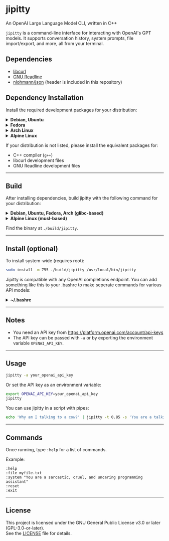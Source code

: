 # jipitty

An OpenAI Large Language Model CLI, written in C++

`jipitty` is a command-line interface for interacting with OpenAI's GPT models. It supports conversation history, system prompts, file import/export, and more, all from your terminal.

## Dependencies

- [libcurl](https://curl.se/libcurl/)
- [GNU Readline](https://tiswww.case.edu/php/chet/readline/rltop.html)
- [nlohmann/json](https://github.com/nlohmann/json) (header is included in this repository)

## Dependency Installation

Install the required development packages for your distribution:

<details>
<summary><strong>Debian, Ubuntu</strong></summary>

```bash
sudo apt-get update
sudo apt-get install -y g++ libcurl4-openssl-dev libreadline-dev
```
</details>

<details>
<summary><strong>Fedora</strong></summary>

```bash
sudo dnf makecache
sudo dnf install -y gcc-c++ libcurl-devel readline-devel
```
</details>

<details>
<summary><strong>Arch Linux</strong></summary>

```bash
sudo pacman -Sy
sudo pacman -S --noconfirm base-devel curl readline
```
</details>

<details>
<summary><strong>Alpine Linux</strong></summary>

```bash
sudo apk update
sudo apk add g++ curl-dev readline-dev argp-standalone
```
</details>

If your distribution is not listed, please install the equivalent packages for:
- C++ compiler (`g++`)
- libcurl development files
- GNU Readline development files

---

## Build

After installing dependencies, build jipitty with the following command for your distribution:

<details>
<summary><strong>Debian, Ubuntu, Fedora, Arch (glibc-based)</strong></summary>

```bash
mkdir -p ./build
g++ -o ./build/jipitty -O3 code/* -lcurl -lreadline -I .
```
</details>

<details>
<summary><strong>Alpine Linux (musl-based)</strong></summary>

```bash
mkdir -p ./build
g++ -o ./build/jipitty -O3 code/* -lcurl -lreadline -largp -I .
```
</details>

Find the binary at `./build/jipitty`.

---

## Install (optional)

To install system-wide (requires root):

```bash
sudo install -m 755 ./build/jipitty /usr/local/bin/jipitty
```

Jipitty is compatible with any OpenAI completions endpoint. You can add something like this to your .bashrc to make seperate commands for various API models:
<details>
<summary><strong>~/.bashrc</strong></summary>

```bash
export OPENAI_API_KEY=your_openai_api_key
export XAI_API_KEY=your_grok_api_key
export DASHSCOPE_API_KEY=your_qwen_api_key
export DEEPSEEK_API_KEY=your_deepseek_api_key
export GEMINI_API_KEY=your_gemini_api_key
export ANTHROPIC_API_KEY=your_anthropic_api_key
alias gpt="jipitty"
alias o3="jipitty --model='o3-2025-04-16'"
alias grok="jipitty --apikey="$XAI_API_KEY" --url='https://api.x.ai' --model='grok-4'"
alias qwen="jipitty --apikey="$DASHSCOPE_API_KEY" --url='https://dashscope-intl.aliyuncs.com/compatible-mode/v1/chat/completions' --model='qwen-max'"
alias deepseek="jipitty --apikey="$DEEPSEEK_API_KEY" --url='https://api.deepseek.com/chat/completions' --model='deepseek-chat'"
alias gemini="jipitty --apikey="$GEMINI_API_KEY" --url='https://generativelanguage.googleapis.com/v1beta/openai/chat/completions' --model='gemini-2.5-pro'"
alias claude="jipitty --apikey="$ANTHROPIC_API_KEY" --url='https://api.anthropic.com' --model='claude-sonnet-4-20250514'"
```

</details>

---

## Notes

- You need an API key from https://platform.openai.com/account/api-keys
- The API key can be passed with `-a` or by exporting the environment variable `OPENAI_API_KEY`.

---

## Usage

```bash
jipitty -a your_openai_api_key
```

Or set the API key as an environment variable:

```bash
export OPENAI_API_KEY=your_openai_api_key
jipitty
```

You can use jipitty in a script with pipes:

```bash
echo 'Why am I talking to a cow?' | jipitty -t 0.85 -s 'You are a talking cow that speaks in short riddles and cryptic symbolism' | cowsay
```

---

## Commands

Once running, type `:help` for a list of commands.

Example:

```
:help
:file myfile.txt
:system "You are a sarcastic, cruel, and uncaring programming assistant"
:reset
:exit
```

---

## License

This project is licensed under the GNU General Public License v3.0 or later (GPL-3.0-or-later).  
See the [LICENSE](LICENSE) file for details.
